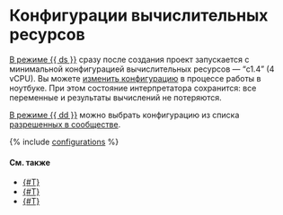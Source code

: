 # Конфигурации вычислительных ресурсов

[В режиме {{ ds }}](project.md#serverless) сразу после создания проект запускается с минимальной конфигурацией вычислительных ресурсов — <q>c1.4</q> (4 vCPU). Вы можете [изменить конфигурацию](../operations/projects/control-compute-resources.md) в процессе работы в ноутбуке. При этом состояние интерпретатора сохранится: все переменные и результаты вычислений не потеряются.

[В режиме {{ dd }}](project.md#dedicated) можно выбрать конфигурацию из списка [разрешенных в сообществе](../operations/community/manage-community-config.md). 


{% include [configurations](../../_includes/datasphere/migration/configurations.md) %}

#### См. также

* [{#T}](../operations/projects/control-compute-resources.md)
* [{#T}](../../compute/concepts/performance-levels.md)
* [{#T}](../../compute/concepts/gpus.md)